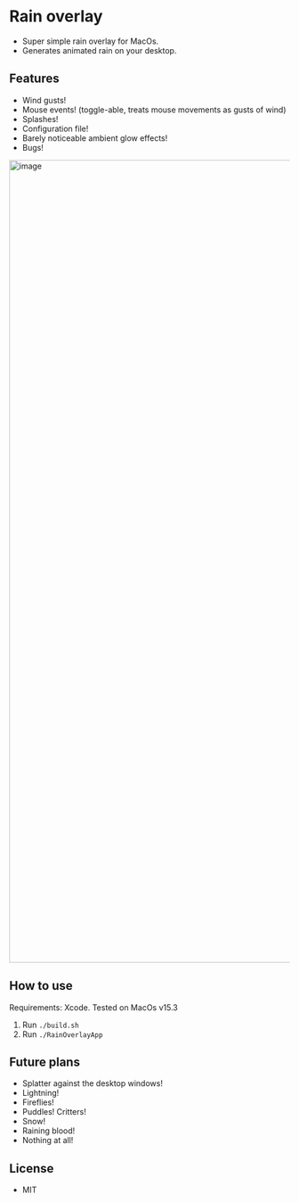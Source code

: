# Rain overlay

* Super simple rain overlay for MacOs.
* Generates animated rain on your desktop.

## Features

* Wind gusts!
* Mouse events! (toggle-able, treats mouse movements as gusts of wind)
* Splashes!
* Configuration file!
* Barely noticeable ambient glow effects!
* Bugs!

<img width="1440" alt="image" src="https://github.com/user-attachments/assets/43b8ac8d-7bdd-419d-843c-50660460f2d6" />

## How to use

Requirements: Xcode. Tested on MacOs v15.3

1. Run `./build.sh`
2. Run `./RainOverlayApp`

## Future plans

* Splatter against the desktop windows!
* Lightning!
* Fireflies!
* Puddles! Critters!
* Snow!
* Raining blood!
* Nothing at all!

## License

* MIT
